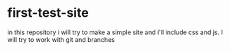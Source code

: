 # first-test-site
 in this repository i will try to make a simple site and i'll include css and js. I will try to work with git and branches
